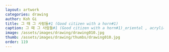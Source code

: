 ```yaml
---
layout: artwork
categories: drawing
author: Koh Gi
title: 그 때 그 사람들#1 (Good citizen with a horn#1)
caption: 그 때 그 사람들#1 (Good citizen with a horn#1)_oriental , acrylic, water color_40×30㎝_2016
image: /assets/images/drawing/drawing010.jpg
thumb: /assets/images/drawing/thumbs/drawing010.jpg
order: 119
---
```

